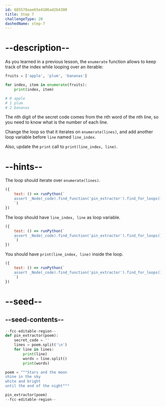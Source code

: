 ```yaml
---
id: 685578aae65e4106ad2b4300
title: Step 7
challengeType: 20
dashedName: step-7
---
```


# --description--

As you learned in a previous lesson, the `enumerate` function allows to keep track of the index while looping over an iterable:

```py
fruits = ['apple', 'plum', 'bananas'] 

for index, item in enumerate(fruits):  
    print(index, item)  

# 0 apple  
# 1 plum
# 2 bananas
```

The nth digit of the secret code comes from the nth word of the nth line, so you need to know what is the number of each line.

Change the loop so that it iterates on `enumerate(lines)`, and add another loop variable before `line` named `line_index`.

Also, update the `print` call to `print(line_index, line)`.

# --hints--

The loop should iterate over `enumerate(lines)`.

```js
({
    test: () => runPython(`
    assert _Node(_code).find_function('pin_extractor').find_for_loops()[0].find_for_iter().is_equivalent('enumerate(lines)')
    `)
})
```

The loop should have `line_index, line` as loop variable.

```js
({
    test: () => runPython(`
    assert _Node(_code).find_function('pin_extractor').find_for_loops()[0].find_for_vars().is_equivalent('line_index, line')
    `)
})
```

You should have `print(line_index, line)` inside the loop.

```js
({
    test: () => runPython(`
    assert _Node(_code).find_function('pin_extractor').find_for_loops()[0].find_bodies()[0].has_call('print(line_index, line)')
    `)
})
```

# --seed--

## --seed-contents--

```py
--fcc-editable-region--
def pin_extractor(poem):
    secret_code = ''
    lines = poem.split('\n')
    for line in lines:
        print(line)
        words = line.split()
        print(words)

poem = """Stars and the moon
shine in the sky
white and bright
until the end of the night"""

pin_extractor(poem)
--fcc-editable-region--

```
